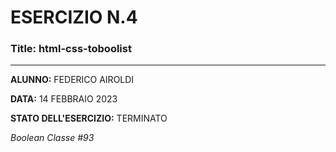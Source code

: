 # ESERCIZIO N.4

### Title: html-css-toboolist
---
**ALUNNO:** FEDERICO AIROLDI

**DATA:** 14 FEBBRAIO 2023

**STATO DELL'ESERCIZIO:** TERMINATO

_Boolean Classe #93_